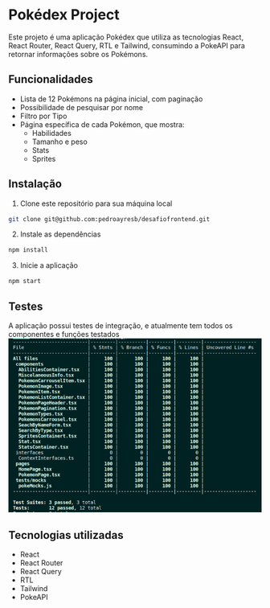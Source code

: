 # Pokédex Project

Este projeto é uma aplicação Pokédex que utiliza as tecnologias React, React Router, React Query, RTL e Tailwind, consumindo a PokeAPI para retornar informações sobre os Pokémons.

## Funcionalidades

-   Lista de 12 Pokémons na página inicial, com paginação
-   Possibilidade de pesquisar por nome
-   Filtro por Tipo
-   Página específica de cada Pokémon, que mostra:
    -   Habilidades
    -   Tamanho e peso
    -   Stats
    -   Sprites

## Instalação

1.  Clone este repositório para sua máquina local
```bash
git clone git@github.com:pedroayresb/desafiofrontend.git
```
2.  Instale as dependências
```bash
npm install
```

3.  Inicie a aplicação
```bash
npm start
```

## Testes
A aplicação possui testes de integração, e atualmente tem todos os componentes e funções testados
  ![Exemplo test-coverage](imgs/test-coverage.png)
## Tecnologias utilizadas

-   React
-   React Router
-   React Query
-   RTL
-   Tailwind
-   PokeAPI

